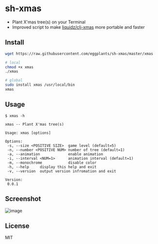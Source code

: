 # sh-xmas

- Plant X'mas tree(s) on your Terminal
- Improved script to make [liquidz/clj-xmas](https://github.com/liquidz/clj-xmas) more portable and faster

## Install

```bash
wget https://raw.githubusercontent.com/eggplants/sh-xmas/master/xmas

# local
chmod +x xmas
./xmas

# global
sudo install xmas /usr/local/bin
xmas
```

## Usage

```shellsession
$ xmas -h

xmas -- Plant X'mas tree(s)

Usage: xmas [options]

Options:
 -s, --size <POSITIVE SIZE>  game level (default=5)
 -n, --number <POSITIVE NUM> number of tree (default=1)
 -a, --animation             enable animation
 -i, --interval <NUM=1>      animation interval (default=1)
 -m, --monochrome            disable color
 -h, --help     display this help and exit
 -v, --version  output version infromation and exit

Version:
 0.0.1
```

## Screenshot

![image](https://user-images.githubusercontent.com/42153744/146625307-abe3b93b-be61-475b-ac21-76ee38e4bb11.png)

## License

MIT
